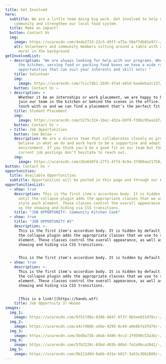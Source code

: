 ```yaml
---
title: Get Involved
hero:
  subtitle: We are a little team doing big work. Get involved to help us foster
    community and strengthen our local food system.
  title: Make an impact!
  button: Contact Us
  img:
    image: https://ucarecdn.com/4e4e2f33-22c5-49ff-a75a-58ef7db81e97/-/resize/800x/getinvolved_hero.jpg
    alt: Volunteers and community members sitting around a table with a colorful
      mural in the background
getInvolvedList:
  - description: "We are always looking for help with our programs. Whether it’s in
      the kitchen, serving food or packing food boxes we have a wide range of
      opportunities that can suit your interests and skill sets! "
    title: Volunteer
    img:
      image: https://ucarecdn.com/7ccc7db1-2b95-47a4-a91d-baa6eba2c137/-/resize/800x/getinvolved_volunteer.jpg
    button: Contact Us →
  - description: >
      Whether it be an internships or work placement, we are happy to have you
      join our team in the kitchen or behind the scenes in the office. Get in
      touch with us and we can find a placement that’s the perfect fit.
    title: Student Placement
    img:
      image: https://ucarecdn.com/5275c324-1bec-432a-b9f9-f38bc95aa1d7/-/resize/800x/getinvolved_student-min.jpg
    button: Contact Us →
  - title: Job Opportunities
    button: See Below →
    description: We are a diverse team that collaborates closely on projects. We
      believe in what we do and work hard to be a supportive and adaptive work
      environment. If you think you’d be a good fit on our team but there are no
      current job postings don’t hesitate to reach out.
    img:
      image: https://ucarecdn.com/d2e610f4-27f1-4ffd-9c9a-37d09ae21750/-/resize/800x/getinvolved_job.jpg
button: Contact Us →
opportunities:
  title: Available Opportunities
  subtitle: Opportunities will be posted in this page and through our Facebook.
opportunitiesList:
  - show: true
    description: This is the first item's accordion body. It is hidden by default,
      until the collapse plugin adds the appropriate classes that we use to
      style each element. These classes control the overall appearance, as well
      as the showing and hiding via CSS transitions.
    title: "JOB OPPORTUNITY: Community Kitchen Cook"
  - show: true
    title: "JOB OPPORTUNITY #2"
    description: >-
      This is the first item's accordion body. It is hidden by default, until
      the collapse plugin adds the appropriate classes that we use to style each
      element. These classes control the overall appearance, as well as the
      showing and hiding via CSS transitions.


      This is the first item's accordion body. It is hidden by default, until the collapse plugin adds the appropriate classes that we use to style each element. These classes control the **overall appearance**, as well as the showing and hiding via CSS transitions.
  - show: true
    description: >-
      This is the first item's accordion body. It is hidden by default, until
      the collapse plugin adds the appropriate classes that we use to style each
      element. These classes control the overall appearance, as well as the
      showing and hiding via CSS transitions.


      [This is a link!](https://hands.wtf)
    title: Job Opportuity 3! Woooo
images:
  img_1:
    image: https://ucarecdn.com/97517d8a-0286-4847-8f37-9b5ee031970c/-/resize/800x/program_getinvolved_gallery_1.jpg
  img_2:
    image: https://ucarecdn.com/a4c7d60b-a56e-4295-8c44-a0e0b7a3fd79/-/resize/800x/getinvolved_gallery3-min.jpg
  img_3:
    image: https://ucarecdn.com/3bd8a73b-a0ab-4486-9cc3-2f9590c53a3b/-/resize/800x/program_getinvolved_gallery_3.jpg
  img_4:
    image: https://ucarecdn.com/57b2228c-65bd-403b-86bd-7e2a9bca1041/-/resize/800x/program_getinvolved_gallery_4.jpg
  img_5:
    image: https://ucarecdn.com/9b212d8d-0a6b-431e-b817-3a53c3862889/-/resize/800x/program_getinvolved_gallery_5.jpg
---
```

